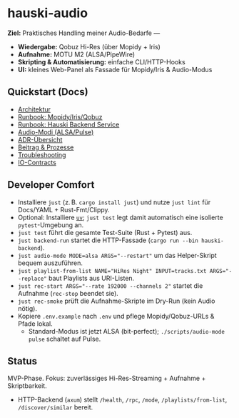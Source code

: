 # hauski-audio

**Ziel:** Praktisches Handling meiner Audio-Bedarfe —

- **Wiedergabe:** Qobuz Hi-Res (über Mopidy + Iris)
- **Aufnahme:** MOTU M2 (ALSA/PipeWire)
- **Skripting & Automatisierung:** einfache CLI/HTTP-Hooks
- **UI:** kleines Web-Panel als Fassade für Mopidy/Iris & Audio-Modus

## Quickstart (Docs)

- [Architektur](docs/ARCHITECTURE.md)
- [Runbook: Mopidy/Iris/Qobuz](docs/runbooks/mopidy_iris_qobuz.md)
- [Runbook: Hauski Backend Service](docs/runbooks/backend_service.md)
- [Audio-Modi (ALSA/Pulse)](docs/README_ALSA.md)
- [ADR-Übersicht](docs/adr/README.md)
- [Beitrag & Prozesse](docs/process/CONTRIBUTING.md)
- [Troubleshooting](docs/troubleshooting.md)
- [IO-Contracts](docs/io-contracts.md)

## Developer Comfort

- Installiere `just` (z. B. `cargo install just`) und nutze `just lint` für
  Docs/YAML + Rust-Fmt/Clippy.
- Optional: Installiere [`uv`](https://github.com/astral-sh/uv); `just test`
  legt damit automatisch eine isolierte `pytest`-Umgebung an.
- `just test` führt die gesamte Test-Suite (Rust + Pytest) aus.
- `just backend-run` startet die HTTP-Fassade (`cargo run --bin
  hauski-backend`).
- `just audio-mode MODE=alsa ARGS="--restart"` um das Helper-Skript bequem
  auszuführen.
- `just playlist-from-list NAME="HiRes Night" INPUT=tracks.txt
  ARGS="--replace"` baut Playlists aus URI-Listen.
- `just rec-start ARGS="--rate 192000 --channels 2"` startet die Aufnahme
  (`rec-stop` beendet sie).
- `just rec-smoke` prüft die Aufnahme-Skripte im Dry-Run (kein Audio nötig).
- Kopiere `.env.example` nach `.env` und pflege Mopidy/Qobuz-URLs & Pfade
  lokal.
  - Standard-Modus ist jetzt ALSA (bit-perfect); `./scripts/audio-mode pulse`
    schaltet auf Pulse.

## Status

MVP-Phase. Fokus: zuverlässiges Hi-Res-Streaming + Aufnahme + Skriptbarkeit.

- HTTP-Backend (`axum`) stellt `/health`, `/rpc`, `/mode`,
  `/playlists/from-list`, `/discover/similar` bereit.
